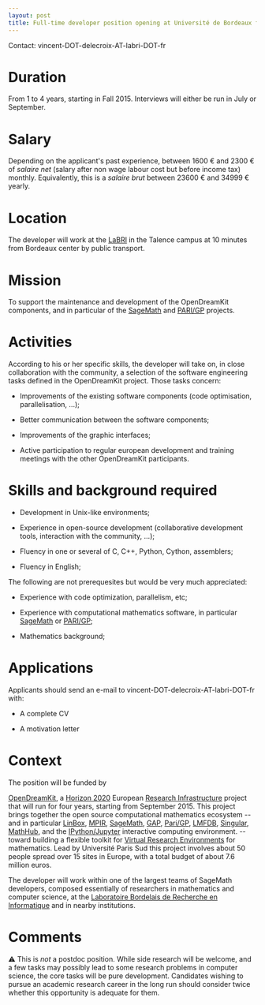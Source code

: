 ```yaml
---
layout: post
title: Full-time developer position opening at Université de Bordeaux for Fall 2015
---
```


Contact: vincent-DOT-delecroix-AT-labri-DOT-fr

# Duration

From 1 to 4 years, starting in Fall 2015. Interviews will either be run in
July or September.

# Salary

Depending on the applicant's past experience, between 1600 € and 2300
€ of *salaire net* (salary after non wage labour cost but before
income tax) monthly. Equivalently, this is a *salaire brut* between
23600 € and 34999 € yearly.

# Location

The developer will work at the
[LaBRI](http://labri.fr) in the Talence campus at 10 minutes
from Bordeaux center by public transport.

# Mission

To support the maintenance and development of the OpenDreamKit
components, and in particular of the [SageMath](http://sagemath.org) and
[PARI/GP](http://pari.math.u-bordeaux.fr/) projects.

# Activities

According to his or her specific skills, the developer will take on, in close
collaboration with the community, a selection of the software engineering tasks
defined in the OpenDreamKit project. Those tasks concern:

- Improvements of the existing software components (code optimisation,
  parallelisation, ...);

- Better communication between the software components;

- Improvements of the graphic interfaces;

- Active participation to regular european development and training meetings
  with the other OpenDreamKit participants.

# Skills and background required

- Development in Unix-like environments;

- Experience in open-source development (collaborative
  development tools, interaction with the community, ...);

- Fluency in one or several of C, C++, Python, Cython, assemblers;

- Fluency in English;

The following are not prerequesites but would be very much appreciated:

- Experience with code optimization, parallelism, etc; 

- Experience with computational mathematics software, in particular
  [SageMath](http://sagemath.org) or [PARI/GP](http://pari.math.u-bordeaux.fr/);

- Mathematics background;

# Applications

Applicants should send an e-mail to vincent-DOT-delecroix-AT-labri-DOT-fr with:

- A complete CV

- A motivation letter

# Context

The position will be funded by

[OpenDreamKit](http://opendreamkit.org), a
[Horizon 2020](https://ec.europa.eu/programmes/horizon2020/)
European [Research Infrastructure](https://ec.europa.eu/programmes/horizon2020/en/h2020-section/european-research-infrastructures-including-e-infrastructures)
project that will run for four years, starting from September
2015. This project brings together the open source computational
mathematics ecosystem -- and in particular
[LinBox](http://linalg.org/),
[MPIR](http://mpir.org),
[SageMath](http://sagemath.org/),
[GAP](http://www.gap-system.org/),
[Pari/GP](http://pari.math.u-bordeaux.fr/),
[LMFDB](http://lmfdb.org/),
[Singular](http://www.singular.uni-kl.de/),
[MathHub](https://mathhub.info/),
and the
[IPython/Jupyter](http://jupyter.org/) interactive computing
environment.
-- toward building a
flexible toolkit for
[Virtual Research Environments](http://www.2020-horizon.com/e-Infrastructures-for-virtual-research-environments-%28VRE%29-i1490.html)
for mathematics. Lead by Université Paris Sud this project involves
about 50 people spread over 15 sites in Europe, with a total budget of
about 7.6 million euros.

The developer will work within one of the largest teams of SageMath
developers, composed essentially of researchers in mathematics and
computer science, at the [Laboratoire Bordelais de Recherche en
Informatique](http://www.labri.fr/) and in nearby institutions.


# Comments

:warning: This is *not* a postdoc position. While side research will
be welcome, and a few tasks may possibly lead to some research
problems in computer science, the core tasks will be pure
development. Candidates wishing to pursue an academic research career
in the long run should consider twice whether this opportunity is
adequate for them.

